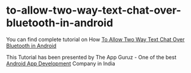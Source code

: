 # to-allow-two-way-text-chat-over-bluetooth-in-android


You can find complete tutorial on How [To Allow Two Way Text Chat Over Bluetooth in Android](http://www.theappguruz.com/blog/to-allow-two-way-text-chat-over-bluetooth-in-android)

This Tutorial has been presented by The App Guruz - One of the best [Android App Development](http://www.theappguruz.com/android-app-development/) Company in India
